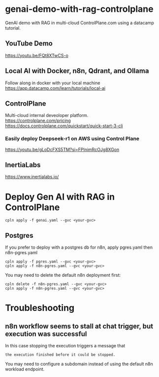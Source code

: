 # genai-demo-with-rag-controlplane
GenAI demo with RAG in multi-cloud ControlPlane.com using a datacamp tutorial.  
## YouTube Demo
https://youtu.be/FQt8XTwCS-o
## Local AI with Docker, n8n, Qdrant, and Ollama
Follow along in docker with your local machine  
https://app.datacamp.com/learn/tutorials/local-ai

## ControlPlane
Multi-cloud internal deveoloper platform.  
https://controlplane.com/pricing  
https://docs.controlplane.com/quickstart/quick-start-3-cli  
### Easily deploy Deepseek-r1 on AWS using Control Plane
https://youtu.be/gLoDcFXS5TM?si=FPlnimRcOJg8XGon

## InertiaLabs
https://www.inertialabs.io/

# Deploy Gen AI with RAG in ControlPlane
```
cpln apply -f genai.yaml --gvc <your-gvc>
```
## Postgres
If you prefer to deploy with a postgres db for n8n, apply pgres.yaml then n8n-pgres.yaml
```
cpln apply -f pgres.yaml --gvc <your-gvc>
cpln apply -f n8n-pgres.yaml --gvc <your-gvc>
```
You may need to delete the default n8n deployment first:
```
cpln delete -f n8n-pgres.yaml --gvc <your-gvc>
cpln apply -f n8n-pgres.yaml --gvc <your-gvc>
```

# Troubleshooting
## n8n workflow seems to stall at chat trigger, but execution was successful
In this case stopping the execution triggers a message that 
```
the execution finished before it could be stopped.
```
You may need to configure a subdomain instead of using the default n8n workload endpoint.
